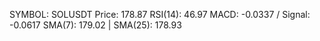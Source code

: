 SYMBOL: SOLUSDT
Price: 178.87
RSI(14): 46.97
MACD: -0.0337 / Signal: -0.0617
SMA(7): 179.02 | SMA(25): 178.93
